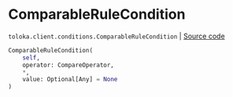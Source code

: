 # ComparableRuleCondition
`toloka.client.conditions.ComparableRuleCondition` | [Source code](https://github.com/Toloka/toloka-kit/blob/v0.1.25/src/client/conditions.py#L74)

```python
ComparableRuleCondition(
    self,
    operator: CompareOperator,
    *,
    value: Optional[Any] = None
)
```

